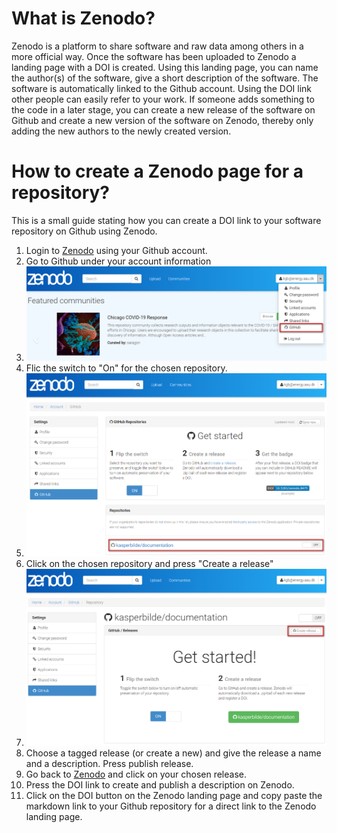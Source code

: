 # What is Zenodo?
Zenodo is a platform to share software and raw data among others in a more official way. Once the software has been uploaded to Zenodo a landing page with a DOI is created. Using this landing page, you can name the author(s) of the software, give a short description of the software. The software is automatically linked to the Github account. Using the DOI link other people can easily refer to your work. If someone adds something to the code in a later stage, you can create a new release of the software on Github and create a new version of the software on Zenodo, thereby only adding the new authors to the newly created version.

# How to create a Zenodo page for a repository?
This is a small guide stating how you can create a DOI link to your software repository on Github using Zenodo.

1. Login to [Zenodo](https://zenodo.org/) using your Github account.
1. Go to Github under your account information
  1. ![Go to Github under your account](https://github.com/AAU-OpenFOAM/documentation/blob/main/zenodo%20guide/img/zenodo1.jpg)
1. Flic the switch to "On" for the chosen repository.
  1. ![Flic the switch to "On"](https://github.com/AAU-OpenFOAM/documentation/blob/main/zenodo%20guide/img/zenodo2.png)
1. Click on the chosen repository and press "Create a release"
  1. ![Create a release](https://github.com/AAU-OpenFOAM/documentation/blob/main/zenodo%20guide/img/zenodo3.png)
1. Choose a tagged release (or create a new) and give the release a name and a description. Press publish release.
1. Go back to [Zenodo](https://zenodo.org/) and click on your chosen release.
1. Press the DOI link to create and publish a description on Zenodo.
1. Click on the DOI button on the Zenodo landing page and copy paste the markdown link to your Github repository for a direct link to the Zenodo landing page.
